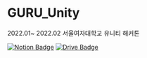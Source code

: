 # GURU_Unity
2022.01~ 2022.02 서울여자대학교 유니티 해커톤

[![Notion Badge](https://img.shields.io/badge/-Notion-red?logo=Notion&logoColor=white&link=https://www.notion.so/2022-GURU-b7e7d359cb1845f49934d32bb9df0e4d)](https://www.notion.so/2022-GURU-b7e7d359cb1845f49934d32bb9df0e4d) [![Drive Badge](https://img.shields.io/badge/Google%20Drive-Design%20document-blue)](https://drive.google.com/drive/folders/1QKJ70h9VwuC9oIp72v8CjMY88j4LgZCx?usp=sharing)
